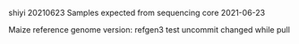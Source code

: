 shiyi
20210623
Samples expected from sequencing core 2021-06-23


Maize reference genome version: refgen3
test uncommit changed while pull
